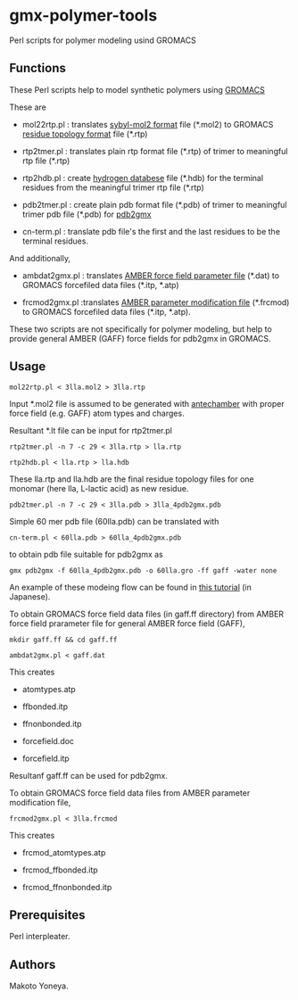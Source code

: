 # gmx-polymer-tools

Perl scripts for polymer modeling usind GROMACS

## Functions

These Perl scripts help to model synthetic polymers using [GROMACS][1]

These are 

- mol22rtp.pl : translates [sybyl-mol2 format][2] file (\*.mol2) to GROMACS [residue topology format][3] file (\*.rtp)  

- rtp2tmer.pl : translates plain rtp format file (\*.rtp) of trimer to meaningful rtp file (\*.rtp) 

- rtp2hdb.pl : create [hydrogen databese][4] file (\*.hdb) for the terminal residues from the meaningful trimer rtp file (\*.rtp) 

- pdb2tmer.pl : create plain pdb format file (\*.pdb) of trimer to meaningful trimer pdb file (\*.pdb) for [pdb2gmx][5]

- cn-term.pl : translate pdb file's the first and the last residues to be the terminal residues.

And additionally, 

- ambdat2gmx.pl : translates [AMBER force field parameter file][6] (\*.dat) to GROMACS forcefiled data files (\*.itp, \*.atp) 

- frcmod2gmx.pl :translates [AMBER parameter modification file][7] (\*.frcmod) to GROMACS forcefiled data files (\*.itp, \*.atp).

These two scripts are not specifically for polymer modeling, but help to provide general AMBER (GAFF) force fields for pdb2gmx in GROMACS. 

## Usage

`mol22rtp.pl < 3lla.mol2 > 3lla.rtp`

Input \*.mol2 file is assumed to be generated with [antechamber][3] with proper force field (e.g. GAFF) atom types and charges.

Resultant \*.lt file can be input for rtp2tmer.pl

`rtp2tmer.pl -n 7 -c 29 < 3lla.rtp > lla.rtp`

`rtp2hdb.pl < lla.rtp > lla.hdb`

These lla.rtp and lla.hdb are the final residue topology files for one monomar (here lla, L-lactic acid) as new residue.

`pdb2tmer.pl -n 7 -c 29 < 3lla.pdb > 3lla_4pdb2gmx.pdb`

Simple 60 mer pdb file (60lla.pdb) can be translated with

`cn-term.pl < 60lla.pdb > 60lla_4pdb2gmx.pdb`

to obtain pdb file suitable for pdb2gmx as

`gmx pdb2gmx -f 60lla_4pdb2gmx.pdb -o 60lla.gro -ff gaff -water none`

An example of these modeing flow can be found in [this tutorial][8] (in Japanese).

To obtain GROMACS force field data files (in gaff.ff directory) from AMBER force field prarameter file for general AMBER force field (GAFF), 

`mkdir gaff.ff && cd gaff.ff`

`ambdat2gmx.pl < gaff.dat`

This creates  

- atomtypes.atp

- ffbonded.itp

- ffnonbonded.itp

- forcefield.doc

- forcefield.itp

Resultanf gaff.ff can be used for pdb2gmx.

To obtain GROMACS force field data files from AMBER parameter modification file,

`frcmod2gmx.pl < 3lla.frcmod`

This creates  

- frcmod_atomtypes.atp

- frcmod_ffbonded.itp

- frcmod_ffnonbonded.itp

## Prerequisites

Perl interpleater.

## Authors

Makoto Yoneya.

[1]: http://www.gromacs.org/Documentation_of_outdated_version/How-tos/Polymers 
[2]: http://www.csb.yale.edu/userguides/datamanip/dock/DOCK_4.0.1/html/Manual.41.html
[3]: http://manual.gromacs.org/documentation/2019/reference-manual/file-formats.html#rtp
[4]: http://manual.gromacs.org/documentation/2019/reference-manual/topologies/pdb2gmx-input-files.html#hydrogen-database
[5]: http://manual.gromacs.org/documentation/current/onlinehelp/gmx-pdb2gmx.html
[6]: https://ambermd.org/FileFormats.php#parm.dat
[7]: https://ambermd.org/FileFormats.php#frcmod
[8]: https://makoto-yoneya.github.io/MDforPOLYMERS/
